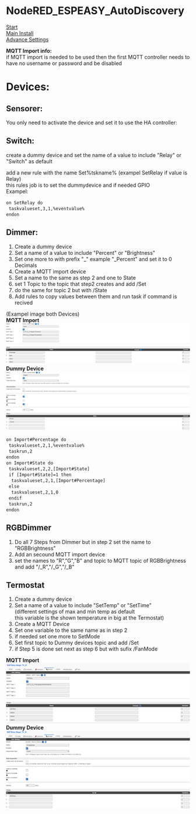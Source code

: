 # NodeRED_ESPEASY_AutoDiscovery  
[Start](README.md)  
[Main Install](MainInstall.md)<!--[Start](Readme.md)  -->  
[Advance Settings](Advance.md)  

**MQTT Import info:**  
if MQTT import is needed to be used then the first MQTT controller needs to have no username or password and be disabled

# Devices:

## Sensorer:
You only need to activate the device and set it to use the HA controller:



## Switch:
create a dummy device and set the name of a value to include "Relay" or "Switch" as default  

add a new rule with the name Set%tskname% (exampel SetRelay if value is Relay)   
this rules job is to set the dummydevice and if needed GPIO  
Exampel:  
```
on SetRelay do
 taskvalueset,3,1,%eventvalue%
endon
```

## Dimmer:
1. Create a dummy device 
2. Set a name of a value to include "Percent" or "Brightness"
3. Set one more to with prefix "_" example "_Percent" and set it to 0 Decimals
3. Create a MQTT import device
4. Set a name to the same as step 2 and one to State
5. set 1 Topic to the topic that step2 creates and add /Set
6. do the same for topic 2 but with /State
7. Add rules to copy values between them and run task if command is recived  

(Exampel image both Devices)  
**MQTT Import**  
![MQTT Import](Dimmer_MQTTImport.PNG)
**Dummy Device**  
![Dummy Device](Dimmer_DummyDevice.PNG)
```
on Import#Percentage do
 taskvalueset,2,1,%eventvalue%
 taskrun,2
endon
on Import#State do
 taskvalueset,2,2,[Import#State]
 if [Import#State]=1 then
  taskvalueset,2,1,[Import#Percentage]
 else
  taskvalueset,2,1,0
 endif
 taskrun,2
endon
```
## RGBDimmer
1. Do all 7 Steps from Dimmer but in step 2 set the name to "RGBBrightness"
2. Add an secound MQTT import device
3. set the names to "R","G","B" and topic to MQTT topic of RGBBrightness and add "/_R","/_G","/_B"


## Termostat 
1. Create a dummy device 
2. Set a name of a value to include "SetTemp" or "SetTime"  
(different settings of max and min temp as default  
this variable is the shown temperature in big at the Termostat)
3. Create a MQTT Device
4. Set one variable to the same name as in step 2
5. if needed set one more to SetMode
6. Set first topic to Dummy devices topic and add /Set
7. if Step 5 is done  set next as step 6 but with sufix /FanMode

**MQTT Import**  
![MQTT Import](PNG/Termostat_MQTTImport.PNG)  
**Dummy Device**  
![Dummy Device](PNG/Termostat_DummyDevice.PNG)  

